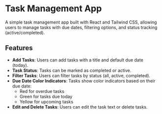 # Task Management App

A simple task management app built with React and Tailwind CSS, allowing users to manage tasks with due dates, filtering options, and status tracking (active/completed).

## Features

- **Add Tasks**: Users can add tasks with a title and default due date (today).
- **Task Status**: Tasks can be marked as completed or active.
- **Filter Tasks**: Users can filter tasks by status (all, active, completed).
- **Due Date Color Indicators**: Tasks show color indicators based on their due date:
  - Red for overdue tasks
  - Green for tasks due today
  - Yellow for upcoming tasks
- **Edit and Delete Tasks**: Users can edit the task text or delete tasks.

